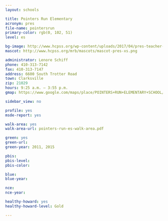 ```yaml
---
layout: schools

title: Pointers Run Elementary
acronym: pres
file-name: pointersrun
primary-color: rgb(0, 102, 51)
level: es

bg-image: http://www.hcpss.org/wp-content/uploads/2017/04/pres-teacher-classroom-group-instruction.jpg
mascot: http://www.hcpss.org/mrb/mascots/mascot-pres-xs.png

administrator: Lenore Schiff
phone: 410-313-7142
fax: 410-313-7147
address: 6600 South Trotter Road
town: Clarksville
zip: 21029
hours: 9:25 a.m. – 3:55 p.m.
gmap: https://www.google.com/maps/place/POINTERS+RUN+ELEMENTARY+SCHOOL/@39.190697,-76.9280935,17z/data=!3m1!4b1!4m2!3m1!1s0x89b7d931bfb86cbf:0x30ebed15572abf8?hl=en

sidebar_view: no

profile: yes
msde-report: yes 

walk-area: yes
walk-area-url: pointers-run-es-walk-area.pdf

green: yes
green-url:
green-year: 2011, 2015

pbis:
pbis-level:
pbis-color:

blue: 
blue-year:

nce:
nce-year:

healthy-howard: yes
healthy-howard-level: Gold

---
```

